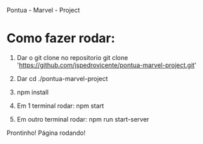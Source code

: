 Pontua - Marvel - Project


# Como fazer rodar:

1. Dar o git clone no repositorio
git clone 'https://github.com/jspedrovicente/pontua-marvel-project.git' 

2. Dar cd ./pontua-marvel-project
3. npm install
4. Em 1 terminal rodar: npm start
5. Em outro terminal rodar: npm run start-server

Prontinho! Página rodando!
